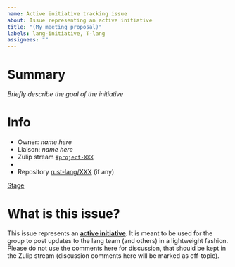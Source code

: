 ```yaml
---
name: Active initiative tracking issue
about: Issue representing an active initiative
title: "(My meeting proposal)"
labels: lang-initiative, T-lang
assignees: ""
---
```


# Summary

_Briefly describe the goal of the initiative_

# Info

- Owner: _name here_
- Liaison: _name here_
- Zulip stream [`#project-XXX`](XXX)
- [stage]: Experimental
- Repository [rust-lang/XXX](https://github.com/rust-lang/XXX) (if any)

[Stage]

# What is this issue?

This issue represents an **[active initiative]**. It is meant to be used for
the group to post updates to the lang team (and others) in a lightweight
fashion. Please do not use the comments here for discussion, that should be kept
in the Zulip stream (discussion comments here will be marked as off-topic).

[stage]: https://lang-team.rust-lang.org/initiatives/stages.md
[active initiative]: https://lang-team.rust-lang.org/initiatives.md
